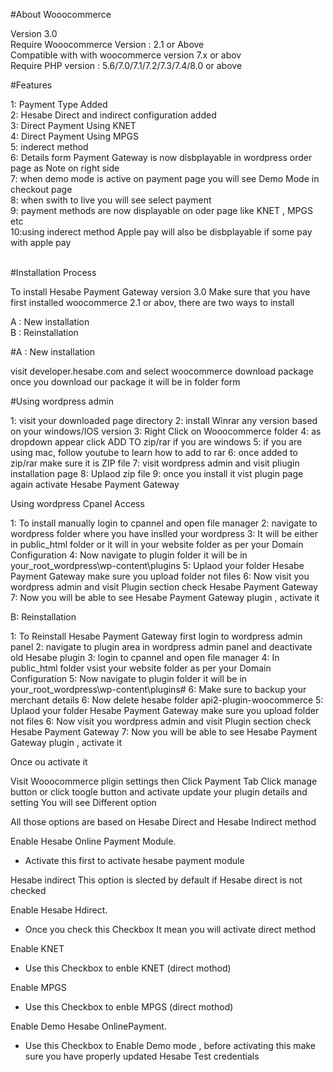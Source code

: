 #About Wooocommerce 

Version 3.0</br>
Require Wooocommerce Version : 2.1 or Above</br>
Compatible with with woocommerce version 7.x or abov</br>
Require PHP version : 5.6/7.0/7.1/7.2/7.3/7.4/8.0 or above</br>

#Features

1: Payment Type Added </br>
2: Hesabe Direct and indirect configuration added<br>
3: Direct Payment Using KNET<br>
4: Direct Payment Using MPGS<br>
5: inderect method <br>
6: Details form Payment Gateway is now disbplayable in wordpress order page as Note on right side<br>
7: when demo mode is active on payment page you will see Demo Mode in checkout page<br>
8: when swith to live you will see select payment <br>
9: payment methods are now displayable on oder page like KNET , MPGS etc<br>
10:using inderect method Apple pay will also be disbplayable if some pay with apple pay<br><br>


#Installation Process

To install Hesabe Payment Gateway version 3.0 Make sure that you have first installed woocommerce 2.1 or abov, there are two ways to install <br>

A : New installation<br>
B : Reinstallation<br>

#A : New installation

visit developer.hesabe.com and select woocommerce download package once you download our package it will be in folder form<br>

#Using wordpress admin

1: visit your downloaded page directory 
2: install Winrar any version based on your windows/IOS version
3: Right Click on Wooocommerce folder 
4: as dropdown appear click ADD TO zip/rar if you are windows
5: if you are using mac, follow youtube to learn how to add to rar
6: once added to zip/rar make sure it is ZIP file
7: visit wordpress admin and visit pliugin installation page 
8: Uplaod zip file
9: once you install it vist plugin page again activate Hesabe Payment Gateway 

Using wordpress Cpanel Access

1: To install manually login to cpannel and open file manager
2: navigate to wordpress folder where you have inslled your wordpress 
3: It will be either in public_html folder or it will in your website folder as per your Domain Configuration
4: Now navigate to plugin folder it will be in your_root_wordpress\wp-content\plugins
5: Uplaod your folder Hesabe Payment Gateway make sure you upload folder not files 
6: Now visit you wordpress admin and visit Plugin section check Hesabe Payment Gateway 
7: Now you will be able to see Hesabe Payment Gateway plugin , activate it 

B: Reinstallation 

1: To Reinstall Hesabe Payment Gateway first login to wordpress admin panel
2: navigate to plugin area in wordpress admin panel and deactivate old Hesabe plugin
3: login to cpannel and open file manager
4: In public_html folder vsist your website folder as per your Domain Configuration
5: Now navigate to plugin folder it will be in your_root_wordpress\wp-content\plugins#
6: Make sure to backup your merchant details
6: Now delete hesabe folder api2-plugin-woocommerce
5: Uplaod your folder Hesabe Payment Gateway make sure you upload folder not files 
6: Now visit you wordpress admin and visit Plugin section check Hesabe Payment Gateway 
7: Now you will be able to see Hesabe Payment Gateway plugin , activate it 

Once ou activate it 

Visit Wooocommerce pligin settings then Click Payment Tab
Click manage button or click toogle button and activate update your plugin details and setting 
You will see Different option 

All those options are based on Hesabe Direct and Hesabe Indirect method 

Enable Hesabe Online Payment Module. 
* Activate this first to activate hesabe payment module 

Hesabe indirect
This option is slected by default if Hesabe direct is not checked

Enable Hesabe Hdirect.
* Once you check this Checkbox It mean you will activate direct method 

Enable KNET
* Use this Checkbox to enble KNET (direct mothod)

Enable MPGS
* Use this Checkbox to enble MPGS (direct mothod)

Enable Demo Hesabe OnlinePayment.
* Use this Checkbox to Enable Demo mode , before activating this make sure you have properly updated Hesabe Test credentials

